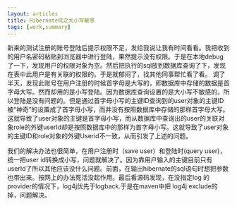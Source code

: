 ```yaml
---
layout: articles
title: Hibernate坑之大小写敏感
tags: [work,summary]
---
```

新来的测试注册的账号登陆后提示权限不足，发给我说让我有时间看看。我把收到的用户名密码粘贴到浏览器中进行登陆，果然提示没有权限。于是在本地debug了一下，发现用户的权限对象为空。然后把执行的sql放到数据库查询了下，发现在表中此用户是有关联的权限的。于是就郁闷了，找其他同事帮忙看了看。
调了半天，发现此账号在用户注册的时候首字母是大写的，即数据库中存储的数据是首字母大写。然而却用的是小写登陆。因为数据库查询设置的是大小写不敏感的，所以登陆是没有问题的。但是通过首字母小写的主键ID查询到的user对象的主键ID被“神奇”的设置成了首字母小写，而并没有按照数据库中存储的那样首字母大写。这就导致了user对象的主键是首字母小写，而从数据库中查询出的user的关联对象role的外键userId却是按照数据库中的那样为首字母小写。这就导致了user对象的主键ID和role对象的外键Userid不一致，从而引发了上述的问题。

我们的解决办法也很简单，在用户注册时（save user）和登陆时(query user)，统一把user id转换成小写，问题就解决了。因为靠用户输入的主键目前只有userId了所以其他应该没什么问题。前面，在输出hibernate的sql语句时想把参数也带出来。按网上的办法死活没起作用。最后看源码发现，在没指定log 的provider的情况下，log4j优先于logback.于是在maven中把 log4j exclude的掉，问题解决。